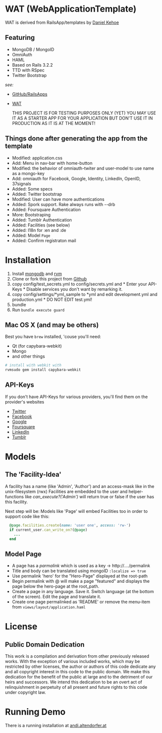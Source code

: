 WAT (WebApplicationTemplate)
============================

WAT is derived from RailsApp/templates by [Daniel Kehoe](https://github.com/DanielKehoe)

Featuring
---------

  * MongoDB / MongoID
  * OmniAuth
  * HAML
  * Based on Rails 3.2.2
  * TTD with RSpec
  * Twitter Bootstrap

_see:_

  * [GitHub/RailsApps](https://github.com/RailsApps/rails3-application-templates)
  * [WAT](https://github.com/iboard/wat)


    THIS PROJECT IS FOR TESTING PURPOSES ONLY (YET)
    YOU MAY USE IT AS A STARTER APP FOR YOUR APPLICATION
    BUT DON'T USE IT IN PRODUCTION AS IT IS AT THE MOMENT!

Things done after generating the app from the template
------------------------------------------------------

  * Modified: application.css
  * Add:      Menu in nav-bar with home-button
  * Modified: the behavior of omniauth-twiter and user-model to use name as a mongo-key
  * Add:      omniauth for Facebook, Google, Identity, LinkedIn, OpenID, 37signals
  * Added:    Some specs
  * Added:    Twitter bootstrap
  * Modified: User can have more authentications
  * Added:    Spork support. Rake always runs with --drb
  * Added:    Foursquare Authentication
  * More:     Bootstraping
  * Added:    Tumblr Authentication
  * Added:    Facilities (see below)
  * Added:    I18n for :en and :de
  * Added:    Model `Page`
  * Added:    Confirm registraton mail


Installation
============

  1. Install [mongodb](http://mongodb.org) and [rvm](http://beginrescueend.com/rvm/install/)
  2. Clone or fork this project from [Github](http://github.com/iboard/wat)
  3. copy config/test_secrets.yml to config/secrets.yml and 
    * Enter your API-Keys
    * Disable services you don't want by remarking it.
  4. copy config/settings/*yml_sample to *yml and edit development.yml and production.yml
    * DO NOT EDIT test.yml!
  5. bundle
  6. Run `bundle execute guard`

Mac OS X (and may be others)
----------------------------

  Best you have `brew` installed, 'couse you'll need:

  * Qt (for capybara-webkit)
  * Mongo
  * and other things

```sh
# install with webkit with 
rvmsudo gem install capybara-webkit
```


API-Keys
--------

  If you don't have API-Keys for various providers, you'll find them on the provider's websites

  * [Twitter](https://dev.twitter.com/apps )
  * [Facebook](https://developers.facebook.com/apps)
  * [Google](https://code.google.com/apis/console/)
  * [Foursquare](https://foursquare.com/oauth/)
  * [LinkedIn](https://www.linkedin.com/secure/developer)
  * [Tumblr](http://www.tumblr.com/oauth/apps)

Models
======
    
The 'Facility-Idea'
-------------------

A facility has a name (like 'Admin', 'Author') and an access-mask like in the unix-filesystem (rwx)
Facilities are embedded to the user and helper-functions like _can_execute?('Admin')_ will return true or false if the user has this facility.

Next step will be: Models like 'Page' will embed Facilities too in order to support code like this:

```ruby
  @page.facilities.create(name: 'user one', access: 'rw-')
  if current_user.can_write_on?(@page)
    ...
  end
```

Model Page
----------

* A page has a _parmalink_ which is used as a key -> http://..../permalink
* Title and body can be translated using mongoID `:localize => true`
* Use permalink 'hero' for the "Hero-Page" displayed at the root-path
* Begin permalink with @ will make a page "featured" and displays the page below the hero-page at the root_path.
* Create a page in any language. Save it. Switch language (at the bottom of the screen). Edit the page and translate it.
* Create one page permalinked as 'README' or remove the menu-item from `views/layout/application.haml`


License
=======

Public Domain Dedication
------------------------

This work is a compilation and derivation from other previously released works. With the exception of 
various included works, which may be restricted by other licenses, the author or authors of this code 
dedicate any and all copyright interest in this code to the public domain. We make this dedication for 
the benefit of the public at large and to the detriment of our heirs and successors. We intend this 
dedication to be an overt act of relinquishment in perpetuity of all present and future rights to this 
code under copyright law.

Running Demo
============

There is a running installation at [andi.altendorfer.at](http://andi.altendorfer.at)
